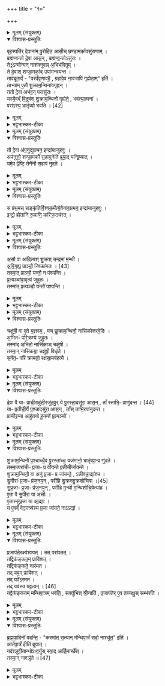 +++
title = "१०"

+++


<details><summary>मूलम् (संयुक्तम्)</summary>

बृह॒स्पति॑र्दे॒वाना॑म्पु॒रोहि॑त॒ आसी॒च्छण्डा॒मर्का॒वसु॑राणा॒म्ब्रह्म॑ण्वन्तो दे॒वा आस॒न्ब्रह्म॑ण्व॒न्तोऽसु॑रा॒स्ते३॒॑ऽन्यो॑न्यन्नाश॑क्नुवन्न॒भिभ॑वितु॒न्ते दे॒वाश्शण्डा॒मर्का॒वुपा॑मन्त्रयन्त॒ ताव॑ब्रूता॒व्ँवर॑व्ँवृणावहै॒ ग्रहा॑वे॒व ना॒वत्रापि॑ गृह्येता॒मिति॒ ताभ्या॑मे॒तौ शु॒क्राम॒न्थिना॑वगृह्ण॒न्ततो॑ दे॒वा अभ॑व॒न्परासु॑रा॒ यस्यै॒वव्ँवि॒दुष॑श्शु॒क्राम॒न्थिनौ॑ गृ॒ह्येते॒ भव॑त्या॒त्मना॒ परा॑ [42]  
अ॒स्य॒ भ्रातृ॑व्यो भवति॒
</details>

<details open><summary>विश्वास-प्रस्तुतिः</summary>

बृह॒स्पति॑र् दे॒वाना॑म् पु॒रोहि॑त॒ आसी॒च् छण्डा॒मर्का॒वसु॑राणाम् ।  
ब्रह्म॑ण्वन्तो दे॒वा आस॒न् , ब्रह्म॑ण्व॒न्तोऽसु॑राः ।  
ते३॒॑ऽन्यो॑न्यन् नाश॑क्नुवन्न् अ॒भिभ॑वितुम् ।  
ते दे॒वाश् शण्डा॒मर्का॒व् उपा॑मन्त्रयन्त ।  
ताव॑ब्रूता॒व्ँ - "वर॑व्ँवृणावहै॒ , ग्रहा॑वे॒व ना॒वत्रापि॑ गृह्येता॒म्" इति॑ ।  
ताभ्या॑म् ए॒तौ शु॒क्राम॒न्थिना॑वगृह्णन् ।  
ततो॑ दे॒वा अभ॑व॒न् परासु॑राः ।  
यस्यै॒वव्ँ वि॒दुष॑श् शु॒क्राम॒न्थिनौ॑ गृ॒ह्येते॒ , भव॑त्या॒त्मना॑ ।  
परा॑ऽस्य॒ भ्रातृ॑व्यो भवति । [42]  
</details>

<details><summary>मूलम्</summary>

बृह॒स्पति॑र् दे॒वाना॑म् पु॒रोहि॑त॒ आसी॒च् छण्डा॒मर्का॒वसु॑राणाम् ।  
ब्रह्म॑ण्वन्तो दे॒वा आस॒न् , ब्रह्म॑ण्व॒न्तोऽसु॑राः ।  
ते३॒॑ऽन्यो॑न्यन् नाश॑क्नुवन्न् अ॒भिभ॑वितुम् ।  
ते दे॒वाश् शण्डा॒मर्का॒व् उपा॑मन्त्रयन्त ।  
ताव॑ब्रूता॒व्ँ - "वर॑व्ँवृणावहै॒ , ग्रहा॑वे॒व ना॒वत्रापि॑ गृह्येता॒म्" इति॑ ।  
ताभ्या॑म् ए॒तौ शु॒क्राम॒न्थिना॑वगृह्णन् ।  
ततो॑ दे॒वा अभ॑व॒न् परासु॑राः ।  
यस्यै॒वव्ँ वि॒दुष॑श् शु॒क्राम॒न्थिनौ॑ गृ॒ह्येते॒ , भव॑त्या॒त्मना॑ ।  
परा॑ऽस्य॒ भ्रातृ॑व्यो भवति । [42]  
</details>

<details><summary>भट्टभास्कर-टीका</summary>

1बृहस्पतिरित्यादि ॥ पुरोहितमहिम्ना उभयेऽपि देवा असुराश्च ब्रह्मण्वन्तः ब्रह्मवर्चसवन्तः मन्त्रवन्तो वा अभवत् । ततोन्योन्यमभिभवितुं नाशक्नुवन् । उपामन्त्रणं रहस्युपच्छन्दनं उपजापः चित्तभेदनम् । तावित्यादि । गतम् । ताभ्यां शुक्रामन्थिनौ ग्रहौ अगृह्णन् । गतमन्यत् ॥
</details>

<details><summary>मूलम् (संयुक्तम्)</summary>

तौ दे॒वा अ॑प॒नुद्या॒त्मन॒ इन्द्रा॑याजुहवु॒रप॑नुत्तौ॒ शण्डा॒मर्कौ॑ स॒हामुनेति॑ ब्रूया॒द्यन्द्वि॒ष्याद्यमे॒व द्वेष्टि॒ तेनै॑नौ स॒हाप॑ नुदते॒
</details>

<details open><summary>विश्वास-प्रस्तुतिः</summary>

तौ दे॒वा अ॑प॒नुद्या॒त्मन॒ इन्द्रा॑याजुहवुः ।  
अप॑नुत्तौ॒ शण्डा॒मर्कौ॑ स॒हामुनेति॑ ब्रूया॒द् यन्द्वि॒ष्यात् ।  
यमे॒व द्वेष्टि॒ तेनै॑नौ स॒हाप॑ नुदते ।  
</details>

<details><summary>मूलम्</summary>

तौ दे॒वा अ॑प॒नुद्या॒त्मन॒ इन्द्रा॑याजुहवुः ।  
अप॑नुत्तौ॒ शण्डा॒मर्कौ॑ स॒हामुनेति॑ ब्रूया॒द् यन्द्वि॒ष्यात् ।  
यमे॒व द्वेष्टि॒ तेनै॑नौ स॒हाप॑ नुदते ।  
</details>

<details><summary>भट्टभास्कर-टीका</summary>

2तौ देवा इत्यादि ॥ ग्रहग्रहणमात्रेण तौ तोषयित्वा असुरांश्च ताभ्यां जित्वा होमकाले तावपनुद्य त्यक्त्वा आत्मने सर्वात्मभूतायेन्द्राय तौ ग्रहौ देवा अजुहवुः । यं द्विष्यादित्यादि । यं द्विष्यात् तं द्वेष्यं 'अपनुत्तौ शण्डामर्कौ सहामुना' इत्यत्रामुनेतिपदस्थाने गृहीतनामानं निर्दिशेदित्यर्थः । एवं कृते किं कृतं भवतीत्याह - यमेवेत्यादि । तेन द्वेष्येण सहैव एनौ शण्डामर्कौ अपनुदते ॥
</details>

<details><summary>मूलम् (संयुक्तम्)</summary>

स प्र॑थ॒मस्सङ्कृ॑तिर्वि॒श्वक॒र्मेत्ये॒वैना॑वा॒त्मन॒ इन्द्रा॑याजुहवु॒रिन्द्रो॒ ह्ये॑तानि॑ रू॒पाणि॒ करि॑क्र॒दच॑रद्
</details>

<details open><summary>विश्वास-प्रस्तुतिः</summary>

स प्र॑थ॒मस् सङ्कृ॑तिर्वि॒श्वक॒र्मेत्ये॒वैना॑वा॒त्मन॒ इन्द्रा॑याजुहवुः ।  
इन्द्रो॒ ह्ये॑तानि॑ रू॒पाणि॒ करि॑क्र॒दच॑रत् ।  
</details>

<details><summary>मूलम्</summary>

स प्र॑थ॒मस् सङ्कृ॑तिर्वि॒श्वक॒र्मेत्ये॒वैना॑वा॒त्मन॒ इन्द्रा॑याजुहवुः ।  
इन्द्रो॒ ह्ये॑तानि॑ रू॒पाणि॒ करि॑क्र॒दच॑रत् ।  
</details>

<details><summary>भट्टभास्कर-टीका</summary>

3स प्रथम इत्यादि ॥ अनेन मन्त्रेण हूयमानत्वादेवैतौ ग्रहौ इन्द्रायात्मने भवितुमर्हतः । तत एव देवा अपीन्द्रायैवैतावजुहवुः । कोस्य मन्त्रस्य विशेष इति चेत् एतन्मन्त्रप्रतिपाद्यानि विश्वकर्मत्वादीनि रूपाणि करिक्रत् अत्यर्थं कुर्वन् इन्द्रो ह्यचरत् अवातिष्ठत् । 'दाधर्ति' इत्यादौ निपात्यते ॥
</details>

<details><summary>मूलम् (संयुक्तम्)</summary>

अ॒सौ वा आ॑दि॒त्यश्शु॒क्रश्च॒न्द्रमा॑ म॒न्थ्य॑पि॒गृह्य॒ प्राञ्चौ॒ निः [43]  
क्रा॒म॒त॒स्तस्मा॒त्प्राञ्चौ॒ यन्तौ॒ न प॑श्यन्ति प्र॒त्यञ्चा॑वा॒वृत्य॑ जुहुत॒स्तस्मा॑त्प्र॒त्यञ्चौ॒ यन्तौ॑ पश्यन्ति॒
</details>

<details open><summary>विश्वास-प्रस्तुतिः</summary>

अ॒सौ वा आ॑दि॒त्यश् शु॒क्रश् च॒न्द्रमा॑ म॒न्थी ।  
अ॒पि॒गृह्य॒ प्राञ्चौ॒ निष्क्रा॑मतः । [43]  
तस्मा॒त् प्राञ्चौ॒ यन्तौ॒ न प॑श्यन्ति ।  
प्र॒त्यञ्चा॑वा॒वृत्य॑ जुहुतः ।  
तस्मा॑त् प्र॒त्यञ्चौ॒ यन्तौ॑ पश्यन्ति ।   
</details>

<details><summary>मूलम्</summary>

अ॒सौ वा आ॑दि॒त्यश् शु॒क्रश् च॒न्द्रमा॑ म॒न्थी ।  
अ॒पि॒गृह्य॒ प्राञ्चौ॒ निष्क्रा॑मतः । [43]  
तस्मा॒त् प्राञ्चौ॒ यन्तौ॒ न प॑श्यन्ति ।  
प्र॒त्यञ्चा॑वा॒वृत्य॑ जुहुतः ।  
तस्मा॑त् प्र॒त्यञ्चौ॒ यन्तौ॑ पश्यन्ति ।   
</details>

<details><summary>भट्टभास्कर-टीका</summary>

4असौ वा इत्यादि ॥ अपिगृह्यापिधाय ग्रहौ प्राञ्चौ अध्वर्यु निष्क्रामतः । तस्मात्प्राश्चौ यन्तौ प्राङ्मुखौ गच्छन्तौ अस्तं गत्वा उत्तरगोळवर्तिनौ यावदुदयं प्राचीनगमनौ सूर्याचन्द्रमसौ केचिदपि न पश्यन्ति । अथ प्रत्यञ्चौ प्रत्यङ्मुखावावृत्य व्यावृत्तौ भूत्वा जुहुतः होमेन ग्रहौ दर्शयतः । तस्मात्प्रत्यञ्चौ प्रतीचीं यन्तौ उदेत्य दक्षिणगोळवर्तिनौ यावदस्तमयं प्रतीचीनगमनौ तौ पश्यन्ति ॥
</details>

<details><summary>मूलम् (संयुक्तम्)</summary>

चक्षु॑षी॒ वा ए॒ते य॒ज्ञस्य॒ यच्छु॒क्राम॒न्थिनौ॒ नासि॑कोत्तरवे॒दिर॒भितᳶ॑ परि॒क्रम्य॑ जुहुत॒स्तस्मा॑द॒भितो॒ नासि॑का॒ञ्चक्षु॑षी॒ तस्मा॒न्नासि॑कया॒ चक्षु॑षी॒ विधृ॑ते स॒र्वत॒ᳶ परि॑ क्रामतो॒ रक्ष॑सा॒मप॑हत्यै
</details>

<details open><summary>विश्वास-प्रस्तुतिः</summary>

चक्षु॑षी॒ वा ए॒ते य॒ज्ञस्य॒ , यच् छु॒क्राम॒न्थिनौ॒ नासि॑कोत्तरवे॒दिः ।  
अ॒भितᳶ॑ परि॒क्रम्य॑ जुहुतः ।  
तस्मा॑द् अ॒भितो॒ नासि॑का॒ञ् चक्षु॑षी ।  
तस्मा॒न् नासि॑कया॒ चक्षु॑षी॒ विधृ॑ते ।  
स॒र्वत॒ᳶ परि॑ क्रामतो॒ रक्ष॑सा॒मप॑हत्यै ।  
</details>

<details><summary>मूलम्</summary>

चक्षु॑षी॒ वा ए॒ते य॒ज्ञस्य॒ , यच् छु॒क्राम॒न्थिनौ॒ नासि॑कोत्तरवे॒दिः ।  
अ॒भितᳶ॑ परि॒क्रम्य॑ जुहुतः ।  
तस्मा॑द् अ॒भितो॒ नासि॑का॒ञ् चक्षु॑षी ।  
तस्मा॒न् नासि॑कया॒ चक्षु॑षी॒ विधृ॑ते ।  
स॒र्वत॒ᳶ परि॑ क्रामतो॒ रक्ष॑सा॒मप॑हत्यै ।  
</details>

<details><summary>भट्टभास्कर-टीका</summary>

5चक्षुषी वा इत्यादि ॥ अभितः उभयतः परिक्रम्य परितो गत्वा जुहुतः । तस्मात् नासिकामभितश्चक्षुषी उभयतः स्थिते । 'अभितः परितः' इति द्वितीया । तस्मादेव हेतोर्नासिकया उत्तरवेदिस्थानीयया चक्षुषी शुक्रामन्थिस्थानीये विधृते । अथ सर्वतः परिक्रमणं रक्षसामपहत्यै भवति ॥
</details>

<details><summary>मूलम् (संयुक्तम्)</summary>

दे॒वा वै याᳶ प्राची॒राहु॑ती॒रजु॑हवु॒र्ये पु॒रस्ता॒दसु॑रा॒ आस॒न्ताँ स्ताभि॒ᳶ प्र [44]  
अ॒नु॒द॒न्त॒ याᳶ प्र॒तीची॒र्ये प॒श्चादसु॑रा॒ आस॒न्ताँस्ताभि॒रपा॑नुदन्त॒ प्राची॑र॒न्या आहु॑तयो हू॒यन्ते॑ प्र॒त्यञ्चौ॑
</details>

<details open><summary>विश्वास-प्रस्तुतिः</summary>

दे॒वा वै याᳶ प्राची॒राहु॑ती॒रजु॑हवु॒र् ये पु॒रस्ता॒दसु॑रा॒ आस॒न् , ताँ स्ताभि॒ᳶ प्राणु॑दन्त । [44]  
याᳶ प्र॒तीची॒र्ये प॒श्चादसु॑रा॒ आस॒न् , ताँस् ताभि॒रपा॑नुदन्त ।  
प्राची॑र॒न्या आहु॑तयो हू॒यन्ते॑ प्र॒त्यञ्चौ॑ ।  
</details>

<details><summary>मूलम्</summary>

दे॒वा वै याᳶ प्राची॒राहु॑ती॒रजु॑हवु॒र् ये पु॒रस्ता॒दसु॑रा॒ आस॒न् , ताँ स्ताभि॒ᳶ प्राणु॑दन्त । [44]  
याᳶ प्र॒तीची॒र्ये प॒श्चादसु॑रा॒ आस॒न् , ताँस् ताभि॒रपा॑नुदन्त ।  
प्राची॑र॒न्या आहु॑तयो हू॒यन्ते॑ प्र॒त्यञ्चौ॑ ।  
</details>

<details><summary>भट्टभास्कर-टीका</summary>

6देवा वा इत्यादि ॥ प्राच्यः प्राङ्मुखेन होतव्याः । अग्रतो नोदः प्रणोदः । प्रत्यङ्मुखेन होतव्याः प्रतीच्यः । पृष्ठतो नोदोपनोदः । अन्यौ शुक्रामन्थिनौ प्रत्यञ्चौ हूयेते । तस्मादुभयदिगन्वयात् उभयत्र स्थितः भ्रातृव्यापनोदः । तस्मादित्यादि । सेक्तुः प्राङ्मुखो रेतस्सेकः ततः प्रतीचीनं निर्गच्छति ॥
</details>

<details><summary>मूलम् (संयुक्तम्)</summary>

शु॒क्राम॒न्थिनौ॑ प॒श्चाच्चै॒व पु॒रस्ता॑च्च॒ यज॑मानो॒ भ्रातृ॑व्या॒न्प्र णु॑दते॒ तस्मा॒त्परा॑चीᳶ प्र॒जाᳶ प्र वी॑यन्ते प्र॒तीची॑र्जायन्ते शु॒क्राम॒न्थिनौ॒ वा अनु॑ प्र॒जाᳶ प्र जा॑यन्ते॒ऽत्त्रीश्चा॒द्या॑श्च सु॒वीराः॑ प्र॒जाᳶ प्र॑ज॒नय॒न्परी॑हि शु॒क्रश्शु॒क्रशो॑चिषा [45]  
सु॒प्र॒जाᳶ प्र॒जाᳶ प्र॑ज॒नय॒न्परी॑हि म॒न्थी म॒न्थिशो॑चि॒षेत्या॑है॒ता वै सु॒वीरा॒ या अ॒त्त्रीरे॒तास्सु॑प्र॒जा या आ॒द्या॑ य ए॒वव्ँ वेदा॒त्त्र्य॑स्य प्र॒जा जा॑यते॒ नाद्या॑
</details>

<details open><summary>विश्वास-प्रस्तुतिः</summary>

शु॒क्राम॒न्थिनौ॑ प॒श्चाच्चै॒व पु॒रस्ता॑च्च॒ यज॑मानो॒ भ्रातृ॑व्या॒न्प्र णु॑दते ।  
तस्मा॒त्परा॑चीᳶ प्र॒जाᳶ प्र वी॑यन्ते प्र॒तीची॑र्जायन्ते ।  
शु॒क्राम॒न्थिनौ॒ वा अनु॑ प्र॒जाᳶ प्र जा॑यन्ते॒ , ऽत्त्रीश्चा॒द्या॑श्च ।  
सु॒वीराः॑ प्र॒जाᳶ प्र॑ज॒नय॒न् , परी॑हि शु॒क्रश्शु॒क्रशो॑चिषा ।[45]  
सु॒प्र॒जाᳶ प्र॒जाᳶ प्र॑ज॒नय॒न् , परी॑हि म॒न्थी म॒न्थिशो॑चि॒षेत्या॑ह ।  
ए॒ता वै सु॒वीरा॒ या अ॒त्त्रीः ।  
ए॒तास्सु॑प्र॒जा या आ॒द्याः॑ ।  
य ए॒वव्ँ वेदा॒त्त्र्य॑स्य प्र॒जा जा॑यते॒ नाऽऽद्या॑ ।  
</details>

<details><summary>मूलम्</summary>

शु॒क्राम॒न्थिनौ॑ प॒श्चाच्चै॒व पु॒रस्ता॑च्च॒ यज॑मानो॒ भ्रातृ॑व्या॒न्प्र णु॑दते ।  
तस्मा॒त्परा॑चीᳶ प्र॒जाᳶ प्र वी॑यन्ते प्र॒तीची॑र्जायन्ते ।  
शु॒क्राम॒न्थिनौ॒ वा अनु॑ प्र॒जाᳶ प्र जा॑यन्ते॒ , ऽत्त्रीश्चा॒द्या॑श्च ।  
सु॒वीराः॑ प्र॒जाᳶ प्र॑ज॒नय॒न् , परी॑हि शु॒क्रश्शु॒क्रशो॑चिषा ।[45]  
सु॒प्र॒जाᳶ प्र॒जाᳶ प्र॑ज॒नय॒न् , परी॑हि म॒न्थी म॒न्थिशो॑चि॒षेत्या॑ह ।  
ए॒ता वै सु॒वीरा॒ या अ॒त्त्रीः ।  
ए॒तास्सु॑प्र॒जा या आ॒द्याः॑ ।  
य ए॒वव्ँ वेदा॒त्त्र्य॑स्य प्र॒जा जा॑यते॒ नाऽऽद्या॑ ।  
</details>

<details><summary>भट्टभास्कर-टीका</summary>

7शुक्रामन्थिनौ वा इत्यादि ॥ वृष्ट्युत्पादनादिक्रमेण सर्वाः प्रजाः शुक्रामन्थिप्रचरणहेतुका जायन्ते । 'अनुर्लक्षणे' इत्यनोः कर्मप्रवचनीयत्वम् । अत्त्रीः अत्त्र्यः भक्षयित्र्यः प्राणिनः । 'वा छन्दसि' इति पूर्णसवर्णदीर्घत्वम् । आद्याः भक्ष्याः । दक्षिणेनोत्तरवेदिमध्वर्युः प्रतिपद्यते - सुवीरा इति । तत्र सुवीरा इत्यत्रोच्यन्ते । शोभनाः पुत्राः विक्रान्ता येषामिति कृत्वा । 'वीरवीर्यौ च' इत्युत्तरपदान्तोदात्तत्वम् । अथोत्तरेणोत्तरवेदिं प्रतिप्रस्थाता प्रतिपद्यते, न तु निकृष्टां तामसीं योनिं व्रीह्मादिकाम् ॥
</details>

<details><summary>मूलम् (संयुक्तम्)</summary>

प्र॒जाप॑ते॒रक्ष्य॑श्वय॒त्तत्परा॑पत॒त्तद्विक॑ङ्कत॒म्प्रावि॑श॒त्तद्विक॑ङ्कते॒ नार॑मत॒ तद्यव॒म्प्रावि॑श॒त्तद्यवे॑ऽरमत॒ तद्यव॑स्य [46]  
य॒व॒त्वय्ँयद्वैक॑ङ्कतम्मन्थिपा॒त्रम्भव॑ति॒ सक्तु॑भिश्श्री॒णाति॑ प्र॒जाप॑तेरे॒व तच्चक्षु॒स्सम्भ॑रति
</details>

<details open><summary>विश्वास-प्रस्तुतिः</summary>

प्र॒जाप॑ते॒रक्ष्य॑श्वयत् ।
तत् परा॑पतत् ।  
तद्विक॑ङ्कत॒म् प्रावि॑शत् ।  
तद्विक॑ङ्कते॒ नार॑मत ।  
तद् यव॒म् प्रावि॑शत् ।  
तद् यवे॑ऽरमत ।  
तद् यव॑स्य यव॒त्वम् । [46]  
यद्वैक॑ङ्कतम् मन्थिपा॒त्रम् भव॑ति॒ , सक्तु॑भिश् श्री॒णाति॑ , प्र॒जाप॑तेर् ए॒व तच्चक्षु॒स् सम्भ॑रति ।  
</details>

<details><summary>मूलम्</summary>

प्र॒जाप॑ते॒रक्ष्य॑श्वयत् ।
तत् परा॑पतत् ।  
तद्विक॑ङ्कत॒म् प्रावि॑शत् ।  
तद्विक॑ङ्कते॒ नार॑मत ।  
तद् यव॒म् प्रावि॑शत् ।  
तद् यवे॑ऽरमत ।  
तद् यव॑स्य यव॒त्वम् । [46]  
यद्वैक॑ङ्कतम् मन्थिपा॒त्रम् भव॑ति॒ , सक्तु॑भिश् श्री॒णाति॑ , प्र॒जाप॑तेर् ए॒व तच्चक्षु॒स् सम्भ॑रति ।  
</details>

<details><summary>भट्टभास्कर-टीका</summary>

8प्रजापतेरित्यादि ॥ अश्वयत् उच्छूनमभवत् । परापतत् भ्रष्टमभवत् । तत् विकङ्कतं प्रविश्य तत्र रतिमलब्ध्वा यवं प्रविश्य रतिं लभेत । तस्मादेतन्मिश्रितत्वात् यवत्वम् । यदित्यादि । विकङ्कतशब्दात् 'पलाशादिभ्यो वा' इत्यञ् । यवप्रभवा लाजास्सक्तवः । श्रयणं मिश्रणम् । गतमन्यत् ॥
</details>

<details><summary>मूलम् (संयुक्तम्)</summary>

ब्रह्मवा॒दिनो॑ वदन्ति॒ कस्मा॑त्स॒त्यान्म॑न्थिपा॒त्रँ सदो॒ नाश्ञु॑त॒ इत्या॑र्तपा॒त्रँ हीति॑ ब्रूया॒द्यद॑श्ञुवी॒तान्धो॑ऽध्व॒र्युस्स्या॒दार्ति॒मार्च्छे॒त्तस्मा॒न्नाश्ञु॑ते ॥ [47]  
</details>

<details open><summary>विश्वास-प्रस्तुतिः</summary>

ब्र॒ह्म॒वा॒दिनो॑ वदन्ति॒ -
"कस्मा॑त् स॒त्यान् म॑न्थिपा॒त्रँ सदो॒ नाश्ञु॑त॒" इति॑ ।   
आ॑र्तपा॒त्रँ हीति॑ ब्रूयात् ।  
यद॑श्ञुवी॒तान्धो॑ऽध्व॒र्युस् स्या॒द् आर्ति॒मार्च्छे॑त् ।  
तस्मा॒न् नाश्ञु॑ते ॥ [47]  
</details>

<details><summary>मूलम्</summary>

ब्र॒ह्म॒वा॒दिनो॑ वदन्ति॒ -
"कस्मा॑त् स॒त्यान् म॑न्थिपा॒त्रँ सदो॒ नाश्ञु॑त॒" इति॑ ।   
आ॑र्तपा॒त्रँ हीति॑ ब्रूयात् ।  
यद॑श्ञुवी॒तान्धो॑ऽध्व॒र्युस् स्या॒द् आर्ति॒मार्च्छे॑त् ।  
तस्मा॒न् नाश्ञु॑ते ॥ [47]  
</details>

<details><summary>भट्टभास्कर-टीका</summary>

9ब्रह्मवादिन इत्यादि ॥ कस्मात्कारणाद्भक्षणार्थं सदो नाश्नुते न प्राप्नोति सदसि न नीयते मन्थिपात्रमिति ब्रह्मवादिन आहुः पृच्छन्ति अथार्तपात्रं हि मन्थिपात्रं आर्तचक्षुस्संबन्धात् तस्मात्सदो नाश्नुत इति तेभ्य उत्तरं ब्रूयात् - यदित्यादि । गतम् । सतिशिष्टो विकरणस्वरः लसार्वधातुकस्वरं न बाधते इति लिङ एवोदात्तत्वम् ॥

इति षष्ठे चतुर्थे दशमोनुवाकः ॥  
</details>
